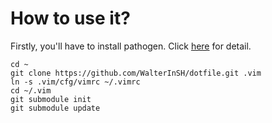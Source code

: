 How to use it?
===

Firstly, you'll have to install pathogen. Click [here](https://github.com/tpope/vim-pathogen) for detail.

```
cd ~
git clone https://github.com/WalterInSH/dotfile.git .vim
ln -s .vim/cfg/vimrc ~/.vimrc
cd ~/.vim
git submodule init
git submodule update
```
